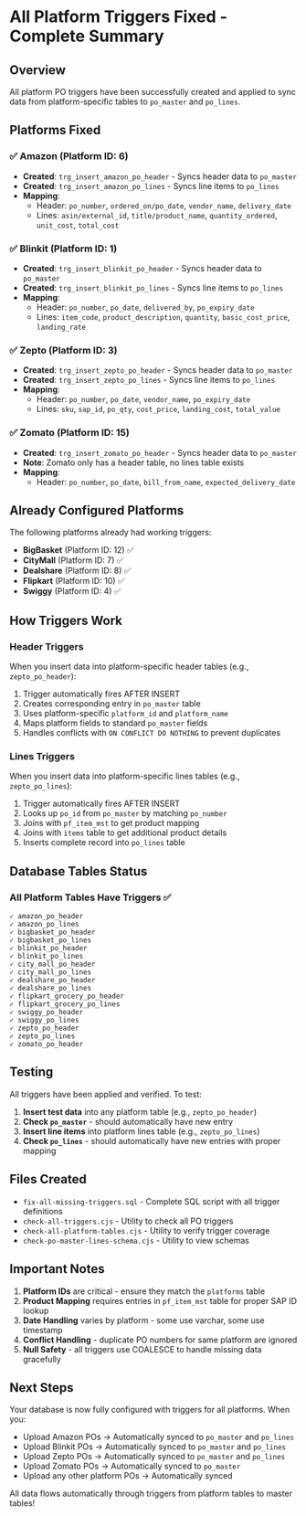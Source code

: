 # All Platform Triggers Fixed - Complete Summary

## Overview
All platform PO triggers have been successfully created and applied to sync data from platform-specific tables to `po_master` and `po_lines`.

## Platforms Fixed

### ✅ Amazon (Platform ID: 6)
- **Created**: `trg_insert_amazon_po_header` - Syncs header data to `po_master`
- **Created**: `trg_insert_amazon_po_lines` - Syncs line items to `po_lines`
- **Mapping**:
  - Header: `po_number`, `ordered_on/po_date`, `vendor_name`, `delivery_date`
  - Lines: `asin/external_id`, `title/product_name`, `quantity_ordered`, `unit_cost`, `total_cost`

### ✅ Blinkit (Platform ID: 1)
- **Created**: `trg_insert_blinkit_po_header` - Syncs header data to `po_master`
- **Created**: `trg_insert_blinkit_po_lines` - Syncs line items to `po_lines`
- **Mapping**:
  - Header: `po_number`, `po_date`, `delivered_by`, `po_expiry_date`
  - Lines: `item_code`, `product_description`, `quantity`, `basic_cost_price`, `landing_rate`

### ✅ Zepto (Platform ID: 3)
- **Created**: `trg_insert_zepto_po_header` - Syncs header data to `po_master`
- **Created**: `trg_insert_zepto_po_lines` - Syncs line items to `po_lines`
- **Mapping**:
  - Header: `po_number`, `po_date`, `vendor_name`, `po_expiry_date`
  - Lines: `sku`, `sap_id`, `po_qty`, `cost_price`, `landing_cost`, `total_value`

### ✅ Zomato (Platform ID: 15)
- **Created**: `trg_insert_zomato_po_header` - Syncs header data to `po_master`
- **Note**: Zomato only has a header table, no lines table exists
- **Mapping**:
  - Header: `po_number`, `po_date`, `bill_from_name`, `expected_delivery_date`

## Already Configured Platforms

The following platforms already had working triggers:

- **BigBasket** (Platform ID: 12) ✅
- **CityMall** (Platform ID: 7) ✅
- **Dealshare** (Platform ID: 8) ✅
- **Flipkart** (Platform ID: 10) ✅
- **Swiggy** (Platform ID: 4) ✅

## How Triggers Work

### Header Triggers
When you insert data into platform-specific header tables (e.g., `zepto_po_header`):
1. Trigger automatically fires AFTER INSERT
2. Creates corresponding entry in `po_master` table
3. Uses platform-specific `platform_id` and `platform_name`
4. Maps platform fields to standard `po_master` fields
5. Handles conflicts with `ON CONFLICT DO NOTHING` to prevent duplicates

### Lines Triggers
When you insert data into platform-specific lines tables (e.g., `zepto_po_lines`):
1. Trigger automatically fires AFTER INSERT
2. Looks up `po_id` from `po_master` by matching `po_number`
3. Joins with `pf_item_mst` to get product mapping
4. Joins with `items` table to get additional product details
5. Inserts complete record into `po_lines` table

## Database Tables Status

### All Platform Tables Have Triggers ✅

```
✓ amazon_po_header
✓ amazon_po_lines
✓ bigbasket_po_header
✓ bigbasket_po_lines
✓ blinkit_po_header
✓ blinkit_po_lines
✓ city_mall_po_header
✓ city_mall_po_lines
✓ dealshare_po_header
✓ dealshare_po_lines
✓ flipkart_grocery_po_header
✓ flipkart_grocery_po_lines
✓ swiggy_po_header
✓ swiggy_po_lines
✓ zepto_po_header
✓ zepto_po_lines
✓ zomato_po_header
```

## Testing

All triggers have been applied and verified. To test:

1. **Insert test data** into any platform table (e.g., `zepto_po_header`)
2. **Check `po_master`** - should automatically have new entry
3. **Insert line items** into platform lines table (e.g., `zepto_po_lines`)
4. **Check `po_lines`** - should automatically have new entries with proper mapping

## Files Created

- `fix-all-missing-triggers.sql` - Complete SQL script with all trigger definitions
- `check-all-triggers.cjs` - Utility to check all PO triggers
- `check-all-platform-tables.cjs` - Utility to verify trigger coverage
- `check-po-master-lines-schema.cjs` - Utility to view schemas

## Important Notes

1. **Platform IDs** are critical - ensure they match the `platforms` table
2. **Product Mapping** requires entries in `pf_item_mst` table for proper SAP ID lookup
3. **Date Handling** varies by platform - some use varchar, some use timestamp
4. **Conflict Handling** - duplicate PO numbers for same platform are ignored
5. **Null Safety** - all triggers use COALESCE to handle missing data gracefully

## Next Steps

Your database is now fully configured with triggers for all platforms. When you:
- Upload Amazon POs → Automatically synced to `po_master` and `po_lines`
- Upload Blinkit POs → Automatically synced to `po_master` and `po_lines`
- Upload Zepto POs → Automatically synced to `po_master` and `po_lines`
- Upload Zomato POs → Automatically synced to `po_master`
- Upload any other platform POs → Automatically synced

All data flows automatically through triggers from platform tables to master tables!
